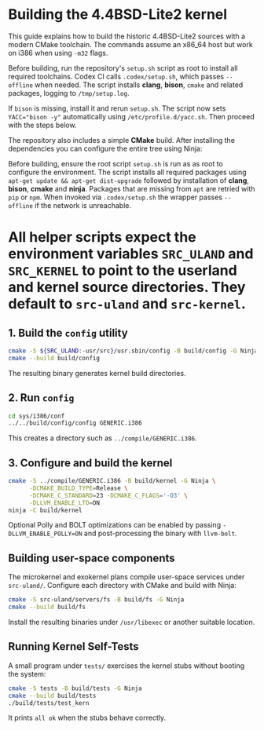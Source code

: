 # Building the 4.4BSD-Lite2 kernel

This guide explains how to build the historic 4.4BSD-Lite2 sources with a modern
CMake toolchain.  The commands assume an x86_64 host but work on i386 when using
`-m32` flags.

Before building, run the repository's `setup.sh` script as root to install all required toolchains. Codex CI calls `.codex/setup.sh`, which passes `--offline` when needed. The script installs **clang**, **bison**, `cmake` and related packages, logging to `/tmp/setup.log`.

If `bison` is missing, install it and rerun `setup.sh`. The script now sets
`YACC="bison -y"` automatically using `/etc/profile.d/yacc.sh`. Then proceed
with the steps below.

The repository also includes a simple **CMake** build. After installing the
dependencies you can configure the entire tree using Ninja:

Before building, ensure the root script `setup.sh` is run as as root to configure the environment.  The script installs all required
packages using `apt-get update && apt-get dist-upgrade` followed by
installation of **clang**, **bison**, **cmake** and **ninja**.  Packages that are
missing from `apt` are retried with `pip` or `npm`.  When invoked via
`.codex/setup.sh` the wrapper passes `--offline` if the network is unreachable.

All helper scripts expect the environment variables `SRC_ULAND` and
`SRC_KERNEL` to point to the userland and kernel source directories.  They
default to `src-uland` and `src-kernel`.
=
## 1. Build the `config` utility
```sh
cmake -S ${SRC_ULAND:-usr/src}/usr.sbin/config -B build/config -G Ninja
cmake --build build/config
```
The resulting binary generates kernel build directories.

## 2. Run `config`
```sh
cd sys/i386/conf
../../build/config/config GENERIC.i386
```
This creates a directory such as `../compile/GENERIC.i386`.

## 3. Configure and build the kernel
```sh
cmake -S ../compile/GENERIC.i386 -B build/kernel -G Ninja \
      -DCMAKE_BUILD_TYPE=Release \
      -DCMAKE_C_STANDARD=23 -DCMAKE_C_FLAGS='-O3' \
      -DLLVM_ENABLE_LTO=ON
ninja -C build/kernel
```
Optional Polly and BOLT optimizations can be enabled by passing
`-DLLVM_ENABLE_POLLY=ON` and post-processing the binary with `llvm-bolt`.

## Building user-space components
The microkernel and exokernel plans compile user-space services under
`src-uland/`.  Configure each directory with CMake and build with Ninja:
```sh
cmake -S src-uland/servers/fs -B build/fs -G Ninja
cmake --build build/fs
```
Install the resulting binaries under `/usr/libexec` or another suitable
location.

## Running Kernel Self-Tests
A small program under `tests/` exercises the kernel stubs without booting the
system:
```sh
cmake -S tests -B build/tests -G Ninja
cmake --build build/tests
./build/tests/test_kern
```
It prints `all ok` when the stubs behave correctly.

